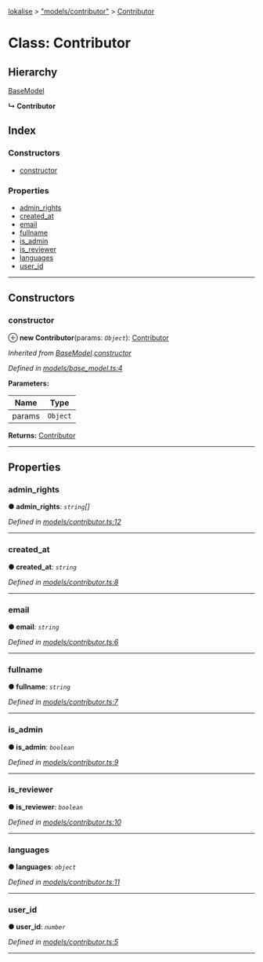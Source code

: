 [lokalise](../README.md) > ["models/contributor"](../modules/_models_contributor_.md) > [Contributor](../classes/_models_contributor_.contributor.md)

# Class: Contributor

## Hierarchy

 [BaseModel](_models_base_model_.basemodel.md)

**↳ Contributor**

## Index

### Constructors

* [constructor](_models_contributor_.contributor.md#constructor)

### Properties

* [admin_rights](_models_contributor_.contributor.md#admin_rights)
* [created_at](_models_contributor_.contributor.md#created_at)
* [email](_models_contributor_.contributor.md#email)
* [fullname](_models_contributor_.contributor.md#fullname)
* [is_admin](_models_contributor_.contributor.md#is_admin)
* [is_reviewer](_models_contributor_.contributor.md#is_reviewer)
* [languages](_models_contributor_.contributor.md#languages)
* [user_id](_models_contributor_.contributor.md#user_id)

---

## Constructors

<a id="constructor"></a>

###  constructor

⊕ **new Contributor**(params: *`Object`*): [Contributor](_models_contributor_.contributor.md)

*Inherited from [BaseModel](_models_base_model_.basemodel.md).[constructor](_models_base_model_.basemodel.md#constructor)*

*Defined in [models/base_model.ts:4](https://github.com/lokalise/node-lokalise-api/blob/324e932/src/models/base_model.ts#L4)*

**Parameters:**

| Name | Type |
| ------ | ------ |
| params | `Object` |

**Returns:** [Contributor](_models_contributor_.contributor.md)

___

## Properties

<a id="admin_rights"></a>

###  admin_rights

**● admin_rights**: *`string`[]*

*Defined in [models/contributor.ts:12](https://github.com/lokalise/node-lokalise-api/blob/324e932/src/models/contributor.ts#L12)*

___
<a id="created_at"></a>

###  created_at

**● created_at**: *`string`*

*Defined in [models/contributor.ts:8](https://github.com/lokalise/node-lokalise-api/blob/324e932/src/models/contributor.ts#L8)*

___
<a id="email"></a>

###  email

**● email**: *`string`*

*Defined in [models/contributor.ts:6](https://github.com/lokalise/node-lokalise-api/blob/324e932/src/models/contributor.ts#L6)*

___
<a id="fullname"></a>

###  fullname

**● fullname**: *`string`*

*Defined in [models/contributor.ts:7](https://github.com/lokalise/node-lokalise-api/blob/324e932/src/models/contributor.ts#L7)*

___
<a id="is_admin"></a>

###  is_admin

**● is_admin**: *`boolean`*

*Defined in [models/contributor.ts:9](https://github.com/lokalise/node-lokalise-api/blob/324e932/src/models/contributor.ts#L9)*

___
<a id="is_reviewer"></a>

###  is_reviewer

**● is_reviewer**: *`boolean`*

*Defined in [models/contributor.ts:10](https://github.com/lokalise/node-lokalise-api/blob/324e932/src/models/contributor.ts#L10)*

___
<a id="languages"></a>

###  languages

**● languages**: *`object`*

*Defined in [models/contributor.ts:11](https://github.com/lokalise/node-lokalise-api/blob/324e932/src/models/contributor.ts#L11)*

___
<a id="user_id"></a>

###  user_id

**● user_id**: *`number`*

*Defined in [models/contributor.ts:5](https://github.com/lokalise/node-lokalise-api/blob/324e932/src/models/contributor.ts#L5)*

___

